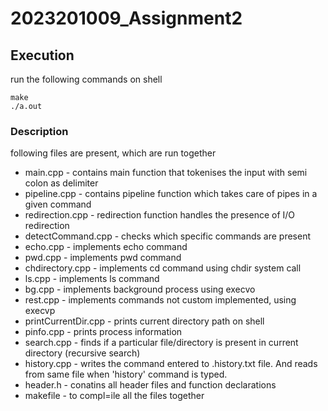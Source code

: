 # 2023201009_Assignment2

## Execution
run the following commands on shell
```
make
./a.out
```
### Description
following files are present, which are run together
- main.cpp - contains main function that tokenises the input with semi colon as delimiter
- pipeline.cpp - contains pipeline function which takes care of pipes in a given command
- redirection.cpp - redirection function handles the presence of I/O redirection
- detectCommand.cpp - checks which specific commands are present
- echo.cpp - implements echo command
- pwd.cpp - implements pwd command
- chdirectory.cpp - implements cd command using chdir system call
- ls.cpp - implements ls command
- bg.cpp - implements background process using execvo
- rest.cpp - implements commands not custom implemented, using execvp
- printCurrentDir.cpp - prints current directory path on shell
- pinfo.cpp - prints process information
- search.cpp - finds if a particular file/directory is present in current directory (recursive search)
- history.cpp - writes the command entered to .history.txt file. And reads from same file when 'history' command is typed.
- header.h - conatins all header files and function declarations
- makefile - to compl=ile all the files together